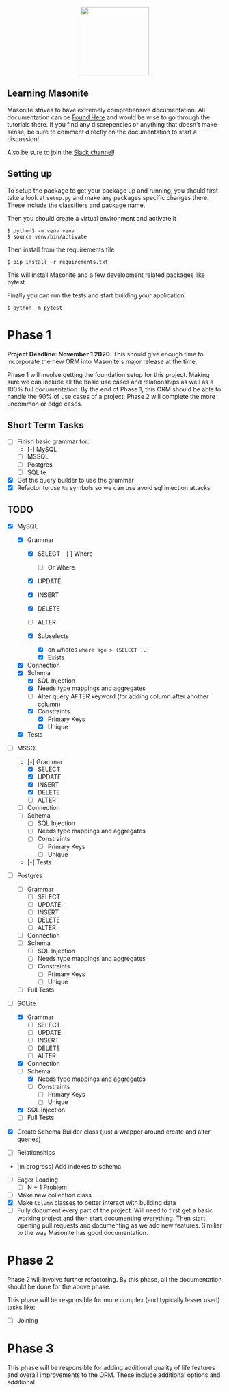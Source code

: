 
<p align="center">
<img src="https://i.imgur.com/rEXcoMn.png" width="160px"> 
</p>

## Learning Masonite

Masonite strives to have extremely comprehensive documentation. All documentation can be [Found Here](https://masoniteframework.gitbooks.io/docs/content/) and would be wise to go through the tutorials there. If you find any discrepencies or anything that doesn't make sense, be sure to comment directly on the documentation to start a discussion!

Also be sure to join the [Slack channel](https://masoniteframework.gitbooks.io/docs/content/)!

## Setting up

To setup the package to get your package up and running, you should first take a look at `setup.py` and make any packages specific changes there. These include the classifiers and package name.

Then you should create a virtual environment and activate it

```
$ python3 -m venv venv
$ source venv/bin/activate
```

Then install from the requirements file

```
$ pip install -r requirements.txt
```

This will install Masonite and a few development related packages like pytest.

Finally you can run the tests and start building your application.

```
$ python -m pytest
```

# Phase 1

**Project Deadline: November 1 2020**. This should give enough time to incorporate the new ORM into Masonite's major release at the time.

Phase 1 will involve getting the foundation setup for this project. Making sure we can include all the basic use cases and relationships as well as a 100% full documentation. By the end of Phase 1, this ORM should be able to handle the 90% of use cases of a project. Phase 2 will complete the more uncommon or edge cases.

## Short Term Tasks

- [ ] Finish basic grammar for:
    - [-] MySQL
    - [ ] MSSQL
    - [ ] Postgres
    - [ ] SQLite
- [x] Get the query builder to use the grammar
- [x] Refactor to use `%s` symbols so we can use avoid sql injection attacks

## TODO

- [x] MySQL
    - [x] Grammar
        - [x] SELECT
                - [ ] Where
            - [ ] Or Where
        - [x] UPDATE
        - [x] INSERT
        - [x] DELETE
        - [ ] ALTER

        - [x] Subselects
            - [x] on wheres `where age > (SELECT ..)`
            - [x] Exists
    - [x] Connection
    - [x] Schema
        - [x] SQL Injection
        - [x] Needs type mappings and aggregates
        - [ ] Alter query AFTER keyword (for adding column after another column)
        - [x] Constraints
            - [x] Primary Keys
            - [x] Unique
    - [x] Tests

- [ ] MSSQL
    - [-] Grammar
        - [x] SELECT
        - [x] UPDATE
        - [x] INSERT
        - [x] DELETE
        - [ ] ALTER
    - [ ] Connection
    - [ ] Schema
        - [ ] SQL Injection
        - [ ] Needs type mappings and aggregates
        - [ ] Constraints
            - [ ] Primary Keys
            - [ ] Unique
    - [-] Tests

- [ ] Postgres
    - [ ] Grammar
        - [ ] SELECT
        - [ ] UPDATE
        - [ ] INSERT
        - [ ] DELETE
        - [ ] ALTER
    - [ ] Connection
    - [ ] Schema
        - [ ] SQL Injection
        - [ ] Needs type mappings and aggregates
        - [ ] Constraints
            - [ ] Primary Keys
            - [ ] Unique
    - [ ] Full Tests

- [ ] SQLite
    - [x] Grammar
        - [ ] SELECT
        - [ ] UPDATE
        - [ ] INSERT
        - [ ] DELETE
        - [ ] ALTER
    - [x] Connection
    - [ ] Schema
        - [x] Needs type mappings and aggregates
        - [ ] Constraints
            - [ ] Primary Keys
            - [ ] Unique
    - [x] SQL Injection
    - [ ] Full Tests

- [x] Create Schema Builder class (just a wrapper around create and alter queries)
- [ ] Relationships
- [in progress] Add indexes to schema 
- [ ] Eager Loading
    - [ ] N + 1 Problem
- [ ] Make new collection class
- [x] Make `Column` classes to better interact with building data
- [ ] Fully document every part of the project. Will need to first get a basic working project and then start documenting everything. Then start opening pull requests and documenting as we add new features. Similiar to the way Masonite has good documentation.

# Phase 2

Phase 2 will involve further refactoring. By this phase, all the documentation should be done for the above phase.

This phase will be responsible for more complex (and typically lesser used) tasks like:

- [ ] Joining

# Phase 3

This phase will be responsible for adding additional quality of life features and overall improvements to the ORM. These include additional options and additional 

